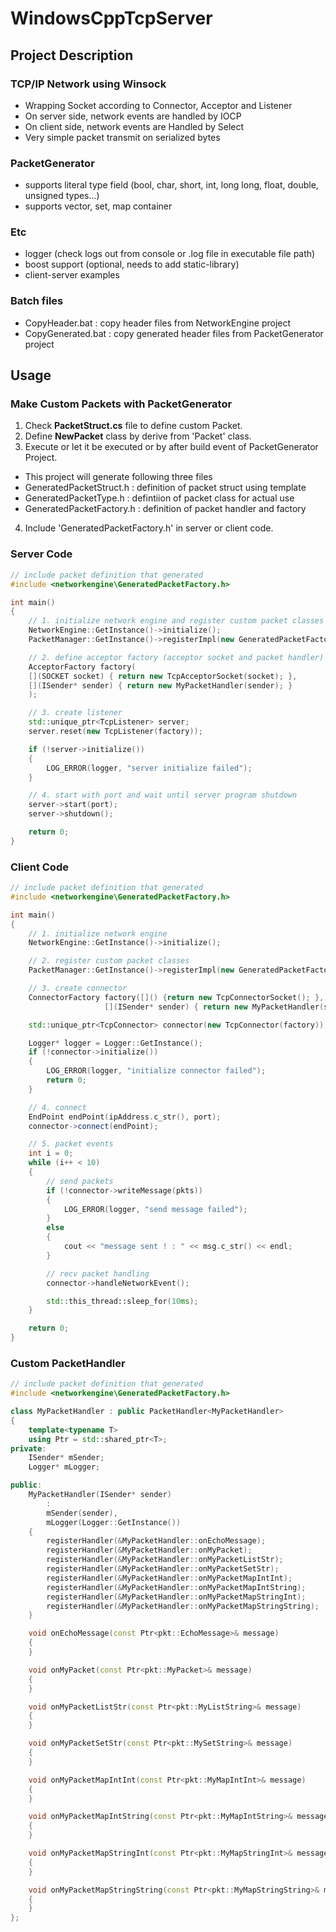 # WindowsCppTcpServer

## Project Description
### TCP/IP Network using Winsock
- Wrapping Socket according to Connector, Acceptor and Listener
- On server side, network events are handled by IOCP
- On client side, network events are Handled by Select
- Very simple packet transmit on serialized bytes

### PacketGenerator
- supports literal type field (bool, char, short, int, long long, float, double, unsigned types...)
- supports vector, set, map container

### Etc
- logger (check logs out from console or .log file in executable file path)
- boost support (optional, needs to add static-library)
- client-server examples

### Batch files
- CopyHeader.bat : copy header files from NetworkEngine project
- CopyGenerated.bat : copy generated header files from PacketGenerator project

## Usage
### Make Custom Packets with PacketGenerator
1. Check __PacketStruct.cs__ file to define custom Packet.
2. Define __NewPacket__ class by derive from 'Packet' class.
3. Execute or let it be executed or by after build event of PacketGenerator Project.
  - This project will generate following three files
  - GeneratedPacketStruct.h  : definition of packet struct using template
  - GeneratedPacketType.h    : defintiion of packet class for actual use
  - GeneratedPacketFactory.h : definition of packet handler and factory
4. Include 'GeneratedPacketFactory.h' in server or client code.

### Server Code
```cpp
// include packet definition that generated 
#include <networkengine\GeneratedPacketFactory.h>

int main()
{
    // 1. initialize network engine and register custom packet classes
    NetworkEngine::GetInstance()->initialize();
    PacketManager::GetInstance()->registerImpl(new GeneratedPacketFactory());

    // 2. define acceptor factory (acceptor socket and packet handler)
    AcceptorFactory factory(
    [](SOCKET socket) { return new TcpAcceptorSocket(socket); },
    [](ISender* sender) { return new MyPacketHandler(sender); }
    );

    // 3. create listener
    std::unique_ptr<TcpListener> server;
    server.reset(new TcpListener(factory));

    if (!server->initialize())
    {
        LOG_ERROR(logger, "server initialize failed");
    }

    // 4. start with port and wait until server program shutdown
    server->start(port);
    server->shutdown();

    return 0;
}
```

### Client Code
```cpp
// include packet definition that generated 
#include <networkengine\GeneratedPacketFactory.h>

int main()
{
    // 1. initialize network engine
    NetworkEngine::GetInstance()->initialize();

    // 2. register custom packet classes
    PacketManager::GetInstance()->registerImpl(new GeneratedPacketFactory());

    // 3. create connector
    ConnectorFactory factory([]() {return new TcpConnectorSocket(); },
                     [](ISender* sender) { return new MyPacketHandler(sender); });

    std::unique_ptr<TcpConnector> connector(new TcpConnector(factory));

    Logger* logger = Logger::GetInstance();
    if (!connector->initialize())
    {
        LOG_ERROR(logger, "initialize connector failed");
        return 0;
    }

    // 4. connect
    EndPoint endPoint(ipAddress.c_str(), port);
    connector->connect(endPoint);

    // 5. packet events
    int i = 0;
    while (i++ < 10)
    {
        // send packets
        if (!connector->writeMessage(pkts))
        {
            LOG_ERROR(logger, "send message failed");
        }
        else
        {
            cout << "message sent ! : " << msg.c_str() << endl;
        }

        // recv packet handling
        connector->handleNetworkEvent();

        std::this_thread::sleep_for(10ms);
    }

    return 0;
}
```

### Custom PacketHandler
```cpp
// include packet definition that generated 
#include <networkengine\GeneratedPacketFactory.h>

class MyPacketHandler : public PacketHandler<MyPacketHandler>
{
    template<typename T>
    using Ptr = std::shared_ptr<T>;
private:
    ISender* mSender;
    Logger* mLogger;

public:
    MyPacketHandler(ISender* sender)
        :
        mSender(sender),
        mLogger(Logger::GetInstance())
    {
        registerHandler(&MyPacketHandler::onEchoMessage);
        registerHandler(&MyPacketHandler::onMyPacket);
        registerHandler(&MyPacketHandler::onMyPacketListStr);
        registerHandler(&MyPacketHandler::onMyPacketSetStr);
        registerHandler(&MyPacketHandler::onMyPacketMapIntInt);
        registerHandler(&MyPacketHandler::onMyPacketMapIntString);
        registerHandler(&MyPacketHandler::onMyPacketMapStringInt);
        registerHandler(&MyPacketHandler::onMyPacketMapStringString);
    }

    void onEchoMessage(const Ptr<pkt::EchoMessage>& message)
    {
    }

    void onMyPacket(const Ptr<pkt::MyPacket>& message)
    {
    }

    void onMyPacketListStr(const Ptr<pkt::MyListString>& message)
    {
    }

    void onMyPacketSetStr(const Ptr<pkt::MySetString>& message)
    {
    }

    void onMyPacketMapIntInt(const Ptr<pkt::MyMapIntInt>& message)
    {
    }

    void onMyPacketMapIntString(const Ptr<pkt::MyMapIntString>& message)
    {
    }

    void onMyPacketMapStringInt(const Ptr<pkt::MyMapStringInt>& message)
    {
    }

    void onMyPacketMapStringString(const Ptr<pkt::MyMapStringString>& message)
    {
    }
};
```
